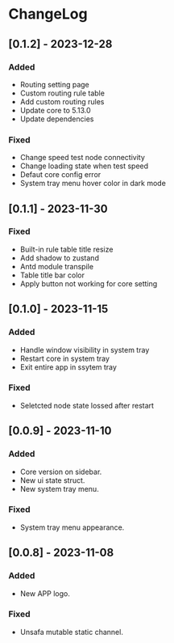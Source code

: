 # ChangeLog

## [0.1.2] - 2023-12-28

### Added

- Routing setting page
- Custom routing rule table
- Add custom routing rules
- Update core to 5.13.0
- Update dependencies

### Fixed

- Change speed test node connectivity
- Change loading state when test speed
- Defaut core config error
- System tray menu hover color in dark mode

## [0.1.1] - 2023-11-30

### Fixed

- Built-in rule table title resize
- Add shadow to zustand
- Antd module transpile
- Table title bar color
- Apply button not working for core setting

## [0.1.0] - 2023-11-15

### Added

- Handle window visibility in system tray
- Restart core in system tray
- Exit entire app in ssytem tray

### Fixed

- Seletcted node state lossed after restart

## [0.0.9] - 2023-11-10

### Added

- Core version on sidebar.
- New ui state struct.
- New system tray menu.

### Fixed

- System tray menu appearance.

## [0.0.8] - 2023-11-08

### Added

- New APP logo.

### Fixed

- Unsafa mutable static channel.
